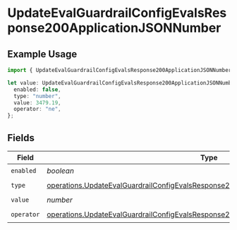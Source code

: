 # UpdateEvalGuardrailConfigEvalsResponse200ApplicationJSONNumber

## Example Usage

```typescript
import { UpdateEvalGuardrailConfigEvalsResponse200ApplicationJSONNumber } from "@orq-ai/node/models/operations";

let value: UpdateEvalGuardrailConfigEvalsResponse200ApplicationJSONNumber = {
  enabled: false,
  type: "number",
  value: 3479.19,
  operator: "ne",
};
```

## Fields

| Field                                                                                                                                                                                          | Type                                                                                                                                                                                           | Required                                                                                                                                                                                       | Description                                                                                                                                                                                    |
| ---------------------------------------------------------------------------------------------------------------------------------------------------------------------------------------------- | ---------------------------------------------------------------------------------------------------------------------------------------------------------------------------------------------- | ---------------------------------------------------------------------------------------------------------------------------------------------------------------------------------------------- | ---------------------------------------------------------------------------------------------------------------------------------------------------------------------------------------------- |
| `enabled`                                                                                                                                                                                      | *boolean*                                                                                                                                                                                      | :heavy_check_mark:                                                                                                                                                                             | N/A                                                                                                                                                                                            |
| `type`                                                                                                                                                                                         | [operations.UpdateEvalGuardrailConfigEvalsResponse200ApplicationJSONResponseBody32Type](../../models/operations/updateevalguardrailconfigevalsresponse200applicationjsonresponsebody32type.md) | :heavy_check_mark:                                                                                                                                                                             | N/A                                                                                                                                                                                            |
| `value`                                                                                                                                                                                        | *number*                                                                                                                                                                                       | :heavy_check_mark:                                                                                                                                                                             | N/A                                                                                                                                                                                            |
| `operator`                                                                                                                                                                                     | [operations.UpdateEvalGuardrailConfigEvalsResponse200ApplicationJSONOperator](../../models/operations/updateevalguardrailconfigevalsresponse200applicationjsonoperator.md)                     | :heavy_check_mark:                                                                                                                                                                             | N/A                                                                                                                                                                                            |